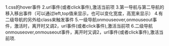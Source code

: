 #
1.css的hover事件
2.url事件(或者click事件),激活当前项
3.第一导航与第二导航的移入移出事件（可以通过left,top值来显示，也可以变化宽度，高宽来显示）
4.有二级导航的另外给class来触发事件
5.一级导航onmouseover,onmouseout事件，激活时，离开时又调2，url事件(或者click事件),激活当前项
6.二级导航onmouseover,onmouseout事件，离开时又调2，url事件(或者click事件),激活当前项.
